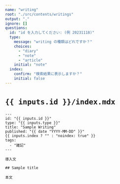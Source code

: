 ```yaml
---
name: "writing"
root: "./src/contents/writings"
output: "."
ignore: []
questions:
  id: "id を入力してください: (例 20231118)"
  type:
    message: "writing の種類はどれですか？"
    choices:
      - "diary"
      - "note"
      - "article"
    initial: "note"
  index:
    confirm: "検索結果に表示しますか？"
    initial: false
---
```


# `{{ inputs.id }}/index.mdx`

```mdx
---
id: "{{ inputs.id }}"
type: "{{ inputs.type }}"
title: "Sample Writing"
published: "{{ date "YYYY-MM-DD" }}"
{{ inputs.index ? "" : "noindex: true" }}
tags:
  - "雑記"
---

導入文

## Sample title

本文
```

